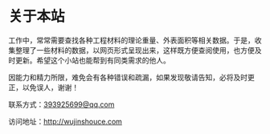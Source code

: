 # 关于本站



工作中，常常需要查找各种工程材料的理论重量、外表面积等相关数据。于是，收集整理了一些材料的数据，以网页形式呈现出来，这样既方便查阅使用，也方便及时更新。希望这个小站也能帮到有同类需求的他人。

因能力和精力所限，难免会有各种错误和疏漏，如果发现敬请告知，必将及时更正，以免误人，谢谢！

联系方式：393925699@qq.com

访问地址：http://wujinshouce.com